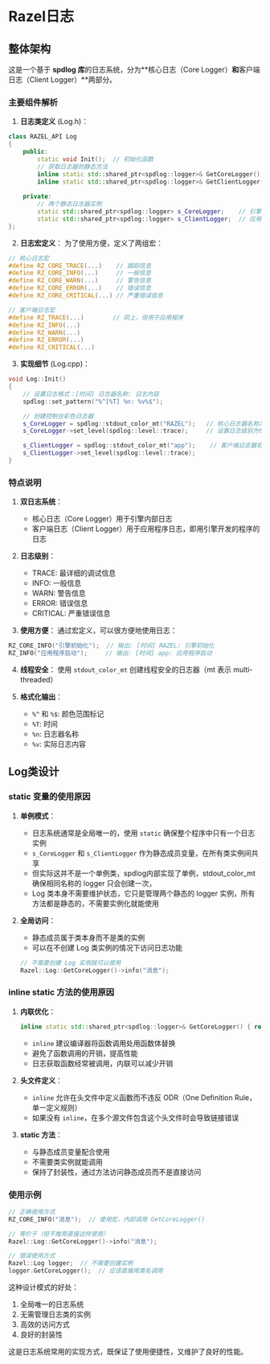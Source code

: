# Razel日志

## 整体架构

这是一个基于 **spdlog 库**的日志系统，分为**核心日志（Core Logger）**和**客户端日志（Client Logger）**两部分。

### 主要组件解析

1. **日志类定义** (Log.h)：
```cpp
class RAZEL_API Log
{
    public:
        static void Init();  // 初始化函数
        // 获取日志器的静态方法
        inline static std::shared_ptr<spdlog::logger>& GetCoreLogger();
        inline static std::shared_ptr<spdlog::logger>& GetClientLogger();
    
    private:
        // 两个静态日志器实例
        static std::shared_ptr<spdlog::logger> s_CoreLogger;    // 引擎核心日志
        static std::shared_ptr<spdlog::logger> s_ClientLogger;  // 应用程序日志
};
```

2. **日志宏定义**：
为了使用方便，定义了两组宏：
```cpp
// 核心日志宏 
#define RZ_CORE_TRACE(...)    // 跟踪信息
#define RZ_CORE_INFO(...)     // 一般信息
#define RZ_CORE_WARN(...)     // 警告信息
#define RZ_CORE_ERROR(...)    // 错误信息
#define RZ_CORE_CRITICAL(...) // 严重错误信息

// 客户端日志宏
#define RZ_TRACE(...)        // 同上，但用于应用程序
#define RZ_INFO(...)
#define RZ_WARN(...)
#define RZ_ERROR(...)
#define RZ_CRITICAL(...)
```

3. **实现细节** (Log.cpp)：
```cpp
void Log::Init()
{
    // 设置日志格式：[时间] 日志器名称: 日志内容
    spdlog::set_pattern("%^[%T] %n: %v%$");

    // 创建控制台彩色日志器
    s_CoreLogger = spdlog::stdout_color_mt("RAZEL");   // 核心日志器名称为"RAZEL"
    s_CoreLogger->set_level(spdlog::level::trace);     // 设置日志级别为trace（最详细）

    s_ClientLogger = spdlog::stdout_color_mt("app");    // 客户端日志器名称为"app"
    s_ClientLogger->set_level(spdlog::level::trace);
}
```

### 特点说明

1. **双日志系统**：
   - 核心日志（Core Logger）用于引擎内部日志
   - 客户端日志（Client Logger）用于应用程序日志，即用引擎开发的程序的日志

2. **日志级别**：
   - TRACE: 最详细的调试信息
   - INFO: 一般信息
   - WARN: 警告信息
   - ERROR: 错误信息
   - CRITICAL: 严重错误信息

3. **使用方便**：
   通过宏定义，可以很方便地使用日志：
```cpp
RZ_CORE_INFO("引擎初始化");  // 输出: [时间] RAZEL: 引擎初始化
RZ_INFO("应用程序启动");     // 输出: [时间] app: 应用程序启动
```

4. **线程安全**：
   使用 `stdout_color_mt` 创建线程安全的日志器（mt 表示 multi-threaded）

5. **格式化输出**：
   - `%^` 和 `%$`: 颜色范围标记
   - `%T`: 时间
   - `%n`: 日志器名称
   - `%v`: 实际日志内容

## Log类设计

### static 变量的使用原因

1. **单例模式**：
   
   - 日志系统通常是全局唯一的，使用 `static` 确保整个程序中只有一个日志实例
   - `s_CoreLogger` 和 `s_ClientLogger` 作为静态成员变量，在所有类实例间共享
   - 但实际这并不是一个单例类，spdlog内部实现了单例，stdout_color_mt 确保相同名称的 logger 只会创建一次，
   - Log 类本身不需要维护状态，它只是管理两个静态的 logger 实例，所有方法都是静态的，不需要实例化就能使用
   
2. **全局访问**：
   - 静态成员属于类本身而不是类的实例
   - 可以在不创建 Log 类实例的情况下访问日志功能
   ```cpp
   // 不需要创建 Log 实例就可以使用
   Razel::Log::GetCoreLogger()->info("消息");
   ```

### inline static 方法的使用原因

1. **内联优化**：
   ```cpp
   inline static std::shared_ptr<spdlog::logger>& GetCoreLogger() { return s_CoreLogger; }
   ```
   - `inline` 建议编译器将函数调用处用函数体替换
   - 避免了函数调用的开销，提高性能
   - 日志获取函数经常被调用，内联可以减少开销

2. **头文件定义**：
   - `inline` 允许在头文件中定义函数而不违反 ODR（One Definition Rule，单一定义规则）
   - 如果没有 `inline`，在多个源文件包含这个头文件时会导致链接错误

3. **static 方法**：
   - 与静态成员变量配合使用
   - 不需要类实例就能调用
   - 保持了封装性，通过方法访问静态成员而不是直接访问

### 使用示例
```cpp
// 正确使用方式
RZ_CORE_INFO("消息");  // 使用宏，内部调用 GetCoreLogger()

// 等价于（但不推荐直接这样使用）
Razel::Log::GetCoreLogger()->info("消息");

// 错误使用方式
Razel::Log logger;  // 不需要创建实例
logger.GetCoreLogger();  // 应该直接用类名调用
```

这种设计模式的好处：
1. 全局唯一的日志系统
2. 无需管理日志类的实例
3. 高效的访问方式
4. 良好的封装性

这是日志系统常用的实现方式，既保证了使用便捷性，又维护了良好的性能。